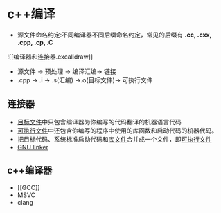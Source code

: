 # c++编译

- 源文件命名约定:不同编译器不同后缀命名约定，常见的后缀有 **.cc, .cxx, .cpp, .cp, .C**
  
![[编译器和连接器.excalidraw]]

 
- 源文件 $\longrightarrow$ 预处理 $\longrightarrow$ 编译汇编$\longrightarrow$ 链接
- .cpp $\longrightarrow$ .i $\longrightarrow$ .s(汇编) $\longrightarrow$.o(目标文件)$\longrightarrow$  可执行文件
  
## 连接器

- [目标文件](C_ObjectFile.md)中只包含编译器为你编写的代码翻译的机器语言代码
- [可执行文件](可执行文件(executablefile).md)中还包含你编写的程序中使用的库函数和启动代码的机器代码。
- 把目标代码、系统标准启动代码和[库文件](库文件(libraryfile).md)合并成一个文件，即[可执行文件](可执行文件(executablefile).md)  
- [GNU linker](GNU_linker.md)
 
## c++编译器

- [[GCC]]
- MSVC
- clang
